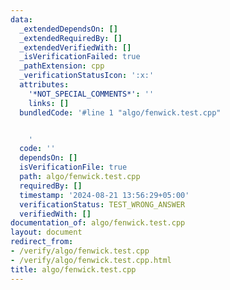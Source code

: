 ```yaml
---
data:
  _extendedDependsOn: []
  _extendedRequiredBy: []
  _extendedVerifiedWith: []
  _isVerificationFailed: true
  _pathExtension: cpp
  _verificationStatusIcon: ':x:'
  attributes:
    '*NOT_SPECIAL_COMMENTS*': ''
    links: []
  bundledCode: '#line 1 "algo/fenwick.test.cpp"


    '
  code: ''
  dependsOn: []
  isVerificationFile: true
  path: algo/fenwick.test.cpp
  requiredBy: []
  timestamp: '2024-08-21 13:56:29+05:00'
  verificationStatus: TEST_WRONG_ANSWER
  verifiedWith: []
documentation_of: algo/fenwick.test.cpp
layout: document
redirect_from:
- /verify/algo/fenwick.test.cpp
- /verify/algo/fenwick.test.cpp.html
title: algo/fenwick.test.cpp
---
```

